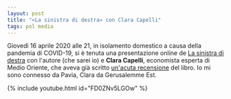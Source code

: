```yaml
---
layout: post
title: "«La sinistra di destra» con Clara Capelli"
tags: pol media
---
```

Giovedì 16 aprile 2020 alle 21, in isolamento domestico a causa della pandemia di COVID-19, si è tenuta una presentazione online de [La sinistra di destra](https://edizionialegre.it/product/la-sinistra-di-destra/) con l'autore (che sarei io) e **Clara Capelli**, economista esperta di Medio Oriente, che aveva già scritto [un'acuta recensione](https://www.qcodemag.it/nuovosito/indice/libri/la-sinistra-di-destra/) del libro. Io mi sono connesso da Pavia, Clara da Gerusalemme Est.

{% include youtube.html id="FD0ZNv5LGOw" %}
